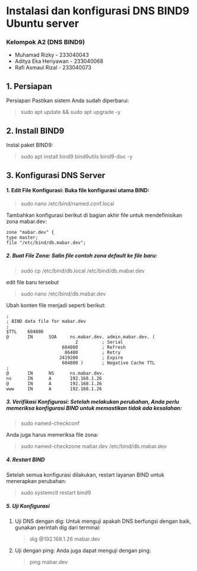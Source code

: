 # Instalasi dan konfigurasi DNS BIND9 Ubuntu server
### Kelompok A2 (DNS BIND9)
- Muhamad Rizky - 233040043
- Aditya Eka Heriyawan - 233040068
- Rafi Asmaul Rizal - 233040073
  
## 1. Persiapan

Persiapan
Pastikan sistem Anda sudah diperbarui:

> sudo apt update && sudo apt upgrade -y

  

## 2. Install BIND9
Instal paket BIND9:
> sudo apt install bind9 bind9utils bind9-doc -y


## 3. Konfigurasi DNS Server
#### 1. Edit File Konfigurasi: Buka file konfigurasi utama BIND:

> sudo nano /etc/bind/named.conf.local

Tambahkan konfigurasi berikut di bagian akhir file untuk mendefinisikan zona mabar.dev:

    zone "mabar.dev" {
    type master;
    file "/etc/bind/db.mabar.dev";


##### 2. Buat File Zona: Salin file contoh zona default ke file baru:
> sudo cp /etc/bind/db.local /etc/bind/db.mabar.dev

edit file baru tersebut
> sudo nano /etc/bind/db.mabar.dev

Ubah konten file menjadi seperti berikut:

    ;
    ; BIND data file for mabar.dev
    ;
    $TTL    604800
    @       IN      SOA     ns.mabar.dev. admin.mabar.dev. (
                              2         ; Serial
                         604800         ; Refresh
                          86400         ; Retry
                        2419200         ; Expire
                         604800 )       ; Negative Cache TTL
    ;
    @       IN      NS      ns.mabar.dev.
    ns      IN      A       192.168.1.26
    @       IN      A       192.168.1.26
    www     IN      A       192.168.1.26

##### 3. Verifikasi Konfigurasi: Setelah melakukan perubahan, Anda perlu memeriksa konfigurasi BIND untuk memastikan tidak ada kesalahan:
> sudo named-checkconf

Anda juga harus memeriksa file zona:
> sudo named-checkzone mabar.dev /etc/bind/db.mabar.dev

##### 4. Restart BIND
Setelah semua konfigurasi dilakukan, restart layanan BIND untuk menerapkan perubahan:
> sudo systemctl restart bind9

##### 5. Uji Konfigurasi
1. Uji DNS dengan dig: Untuk menguji apakah DNS berfungsi dengan baik, gunakan perintah dig dari terminal:
   > dig @192.168.1.26 mabar.dev
2. Uji dengan ping: Anda juga dapat menguji dengan ping:
   > ping mabar.dev




